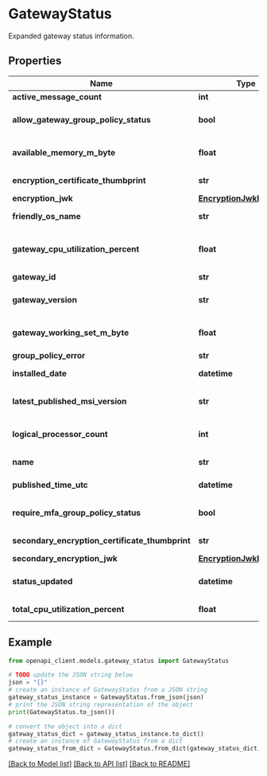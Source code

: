 # GatewayStatus

Expanded gateway status information.

## Properties

Name | Type | Description | Notes
------------ | ------------- | ------------- | -------------
**active_message_count** | **int** | Active message count. | [optional] 
**allow_gateway_group_policy_status** | **bool** | Status of the allowGatewayGroupPolicy setting. | [optional] 
**available_memory_m_byte** | **float** | The available memory on the gateway host machine in megabytes. | [optional] 
**encryption_certificate_thumbprint** | **str** | Thumbprint of the encryption certificate. | [optional] 
**encryption_jwk** | [**EncryptionJwkResource**](EncryptionJwkResource.md) |  | [optional] 
**friendly_os_name** | **str** | The Plaintext description of the OS on the gateway. | [optional] 
**gateway_cpu_utilization_percent** | **float** | The CPU utilization of the gateway process (numeric value between 0 and 100). | [optional] 
**gateway_id** | **str** | The gateway resource ID. | [optional] 
**gateway_version** | **str** | The version of the gateway that is installed on the system. | [optional] 
**gateway_working_set_m_byte** | **float** | The working set size of the gateway process in megabytes. | [optional] 
**group_policy_error** | **str** | The group policy error. | [optional] 
**installed_date** | **datetime** | The date the gateway was installed. | [optional] 
**latest_published_msi_version** | **str** | Latest published version of the gateway install MSI. | [optional] 
**logical_processor_count** | **int** | Number of logical processors in the gateway system. | [optional] 
**name** | **str** | The computer name of the gateway system. | [optional] 
**published_time_utc** | **datetime** | Gateway install MSI published time. | [optional] 
**require_mfa_group_policy_status** | **bool** | Status of the requireMfaGroupPolicy setting. | [optional] 
**secondary_encryption_certificate_thumbprint** | **str** | Secondary thumbprint of the encryption certificate. | [optional] 
**secondary_encryption_jwk** | [**EncryptionJwkResource**](EncryptionJwkResource.md) |  | [optional] 
**status_updated** | **datetime** | UTC date and time when gateway status was last updated. | [optional] 
**total_cpu_utilization_percent** | **float** | CPU Utilization of the whole system. | [optional] 

## Example

```python
from openapi_client.models.gateway_status import GatewayStatus

# TODO update the JSON string below
json = "{}"
# create an instance of GatewayStatus from a JSON string
gateway_status_instance = GatewayStatus.from_json(json)
# print the JSON string representation of the object
print(GatewayStatus.to_json())

# convert the object into a dict
gateway_status_dict = gateway_status_instance.to_dict()
# create an instance of GatewayStatus from a dict
gateway_status_from_dict = GatewayStatus.from_dict(gateway_status_dict)
```
[[Back to Model list]](../README.md#documentation-for-models) [[Back to API list]](../README.md#documentation-for-api-endpoints) [[Back to README]](../README.md)


